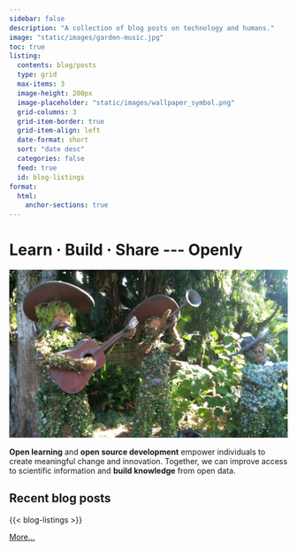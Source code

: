```yaml
---
sidebar: false
description: "A collection of blog posts on technology and humans."
image: "static/images/garden-music.jpg"
toc: true
listing:
  contents: blog/posts
  type: grid
  max-items: 3
  image-height: 200px
  image-placeholder: "static/images/wallpaper_symbol.png"
  grid-columns: 3
  grid-item-border: true
  grid-item-align: left
  date-format: short
  sort: "date desc"
  categories: false
  feed: true
  id: blog-listings
format:
  html:
    anchor-sections: true
---
```


# Learn &middot; Build &middot; Share --- Openly

![](static/images/garden-music.jpg)

**Open learning** and **open source development** empower individuals to create
meaningful change and innovation. Together, we can improve access to scientific
information and **build knowledge** from open data.

## Recent blog posts

{{< blog-listings >}}

[More...](blog)